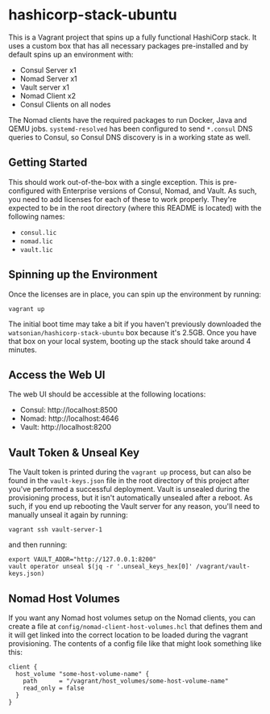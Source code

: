 # hashicorp-stack-ubuntu

This is a Vagrant project that spins up a fully functional HashiCorp stack. It
uses a custom box that has all necessary packages pre-installed and by default
spins up an environment with:

- Consul Server x1
- Nomad Server x1
- Vault server x1
- Nomad Client x2
- Consul Clients on all nodes

The Nomad clients have the required packages to run Docker, Java and QEMU jobs.
`systemd-resolved` has been configured to send `*.consul` DNS queries to Consul,
so Consul DNS discovery is in a working state as well.

## Getting Started

This should work out-of-the-box with a single exception. This is pre-configured
with Enterprise versions of Consul, Nomad, and Vault. As such, you need to add
licenses for each of these to work properly. They're expected to be in the root
directory (where this README is located) with the following names:

* `consul.lic`
* `nomad.lic`
* `vault.lic`

## Spinning up the Environment

Once the licenses are in place, you can spin up the environment by running:

```
vagrant up
```

The initial boot time may take a bit if you haven't previously downloaded the
`watsonian/hashicorp-stack-ubuntu` box because it's 2.5GB. Once you have that
box on your local system, booting up the stack should take around 4 minutes.

## Access the Web UI

The web UI should be accessible at the following locations:

* Consul: http://localhost:8500
* Nomad: http://localhost:4646
* Vault: http://localhost:8200

## Vault Token & Unseal Key

The Vault token is printed during the `vagrant up` process, but can also be
found in the `vault-keys.json` file in the root directory of this project after
you've performed a successful deployment. Vault is unsealed during the
provisioning process, but it isn't automatically unsealed after a reboot. As
such, if you end up rebooting the Vault server for any reason, you'll need to
manually unseal it again by running:

```
vagrant ssh vault-server-1
```

and then running:

```
export VAULT_ADDR="http://127.0.0.1:8200"
vault operator unseal $(jq -r '.unseal_keys_hex[0]' /vagrant/vault-keys.json)
```

## Nomad Host Volumes

If you want any Nomad host volumes setup on the Nomad clients, you can create a
file at `config/nomad-client-host-volumes.hcl` that defines them and it will
get linked into the correct location to be loaded during the vagrant provisioning.
The contents of a config file like that might look something like this:

```
client {
  host_volume "some-host-volume-name" {
    path      = "/vagrant/host_volumes/some-host-volume-name"
    read_only = false
  }
}
```
